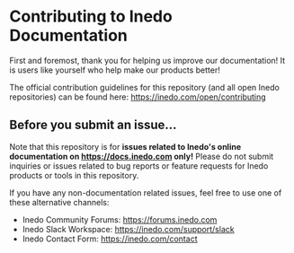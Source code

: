 # Contributing to Inedo Documentation

First and foremost, thank you for helping us improve our documentation! It is users like yourself who help make our products better!

The official contribution guidelines for this repository (and all open Inedo repositories) can be found here: https://inedo.com/open/contributing

## Before you submit an issue...

Note that this repository is for **issues related to Inedo's online documentation on https://docs.inedo.com only!** Please do not submit inquiries or issues related to bug reports or feature requests for Inedo products or tools in this repository.

If you have any non-documentation related issues, feel free to use one of these alternative channels:

 - Inedo Community Forums: https://forums.inedo.com
 - Inedo Slack Workspace: https://inedo.com/support/slack
 - Inedo Contact Form: https://inedo.com/contact